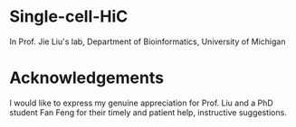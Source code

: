 # Single-cell-HiC
In Prof. Jie Liu's lab, Department of Bioinformatics, University of Michigan
# Acknowledgements
I would like to express my genuine appreciation for Prof. Liu and a PhD student Fan Feng for their timely and patient help, instructive suggestions. 
